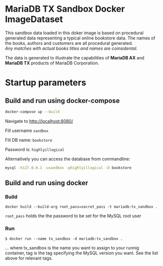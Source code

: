 # MariaDB TX Sandbox Docker ImageDataset

This sandbox data loaded in this doker image is based on procedural generated data representing a typical online bookstore data.
The names of the books, authors and customers are all procedural generated.  
*Any matches with actual books titles and names are coinsidental.*

The data is generated to illustrate the capabilities of  **MariaDB AX**  and **MariaDB TX** products of MariaDB Corporation.


# Startup parameters 

## Build and run using docker-compose
```bash
docker-compose up --build
```
Navigate to [http://localhost:8080/](http://localhost:8080/?server=server&username=sandbox&db=bookstore)

Fill username
```sandbox```

Fill DB name:
```bookstore```

Password is:
```highlyillogical```

Alternatively you can access the database from commandline:
```sh
mysql -h127.0.0.1 -usandbox -phighlyillogical -D bookstore
```

## Build and run using docker

### Build

```
docker build --build-arg root_pass=secret_pass -t mariadb:tx_sandbox .
```

`root_pass` holds the the password to be set for the MySQL root user 

### Run

```
$ docker run --name tx_sandbox -d mariadb:tx_sandbox .
```

... where tx_sandbox is the name you want to assign to your runnig container, tag is the tag specifying the MySQL version you want. See the list above for relevant tags.